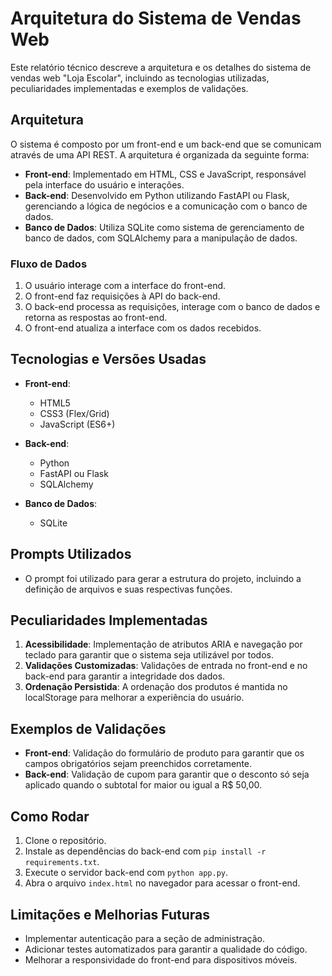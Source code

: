 # Arquitetura do Sistema de Vendas Web

Este relatório técnico descreve a arquitetura e os detalhes do sistema de vendas web "Loja Escolar", incluindo as tecnologias utilizadas, peculiaridades implementadas e exemplos de validações.

## Arquitetura

O sistema é composto por um front-end e um back-end que se comunicam através de uma API REST. A arquitetura é organizada da seguinte forma:

- **Front-end**: Implementado em HTML, CSS e JavaScript, responsável pela interface do usuário e interações.
- **Back-end**: Desenvolvido em Python utilizando FastAPI ou Flask, gerenciando a lógica de negócios e a comunicação com o banco de dados.
- **Banco de Dados**: Utiliza SQLite como sistema de gerenciamento de banco de dados, com SQLAlchemy para a manipulação de dados.

### Fluxo de Dados

1. O usuário interage com a interface do front-end.
2. O front-end faz requisições à API do back-end.
3. O back-end processa as requisições, interage com o banco de dados e retorna as respostas ao front-end.
4. O front-end atualiza a interface com os dados recebidos.

## Tecnologias e Versões Usadas

- **Front-end**:
  - HTML5
  - CSS3 (Flex/Grid)
  - JavaScript (ES6+)

- **Back-end**:
  - Python
  - FastAPI ou Flask
  - SQLAlchemy

- **Banco de Dados**:
  - SQLite

## Prompts Utilizados

- O prompt foi utilizado para gerar a estrutura do projeto, incluindo a definição de arquivos e suas respectivas funções.

## Peculiaridades Implementadas

1. **Acessibilidade**: Implementação de atributos ARIA e navegação por teclado para garantir que o sistema seja utilizável por todos.
2. **Validações Customizadas**: Validações de entrada no front-end e no back-end para garantir a integridade dos dados.
3. **Ordenação Persistida**: A ordenação dos produtos é mantida no localStorage para melhorar a experiência do usuário.

## Exemplos de Validações

- **Front-end**: Validação do formulário de produto para garantir que os campos obrigatórios sejam preenchidos corretamente.
- **Back-end**: Validação de cupom para garantir que o desconto só seja aplicado quando o subtotal for maior ou igual a R$ 50,00.

## Como Rodar

1. Clone o repositório.
2. Instale as dependências do back-end com `pip install -r requirements.txt`.
3. Execute o servidor back-end com `python app.py`.
4. Abra o arquivo `index.html` no navegador para acessar o front-end.

## Limitações e Melhorias Futuras

- Implementar autenticação para a seção de administração.
- Adicionar testes automatizados para garantir a qualidade do código.
- Melhorar a responsividade do front-end para dispositivos móveis.